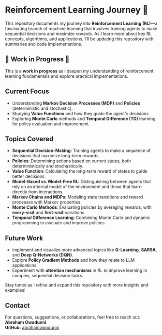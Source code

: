 # Reinforcement Learning Journey 🚀

This repository documents my journey into **Reinforcement Learning (RL)**—a fascinating branch of machine learning that involves training agents to make sequential decisions and maximize rewards. As I learn more about key RL concepts, algorithms, and applications, I'll be updating this repository with summaries and code implementations.

## 🚧 Work in Progress 🚧

This is a **work in progress** as I deepen my understanding of reinforcement learning fundamentals and explore practical implementations.

## Current Focus
- Understanding **Markov Decision Processes (MDP)** and **Policies** (deterministic and stochastic).
- Studying **Value Functions** and how they guide the agent's decisions.
- Exploring **Monte Carlo** methods and **Temporal Difference (TD)** learning for policy evaluation and improvement.

## Topics Covered

- **Sequential Decision-Making**: Training agents to make a sequence of decisions that maximize long-term rewards.
- **Policies**: Determining actions based on current states, both deterministically and stochastically.
- **Value Function**: Calculating the long-term reward of states to guide better decisions.
- **Model-Based vs. Model-Free RL**: Distinguishing between agents that rely on an internal model of the environment and those that learn directly from interactions.
- **Markov Chains and MDPs**: Modeling state transitions and reward processes with Markov properties.
- **Monte Carlo Methods**: Evaluating policies by averaging rewards, with **every-visit** and **first-visit** variations.
- **Temporal Difference Learning**: Combining Monte Carlo and dynamic programming to evaluate and improve policies.

## Future Work

- Implement and visualize more advanced topics like **Q-Learning**, **SARSA**, and **Deep Q-Networks (DQN)**.
- Explore **Policy Gradient Methods** and how they relate to LLM applications.
- Experiment with **attention mechanisms** in RL to improve learning in complex, sequential decision tasks.

Stay tuned as I refine and expand this repository with more insights and examples!

## Contact

For questions, suggestions, or collaborations, feel free to reach out:  
**Abraham Owodunni**  
**GitHub:** [abrahamowodunni](https://github.com/abrahamowodunni)
